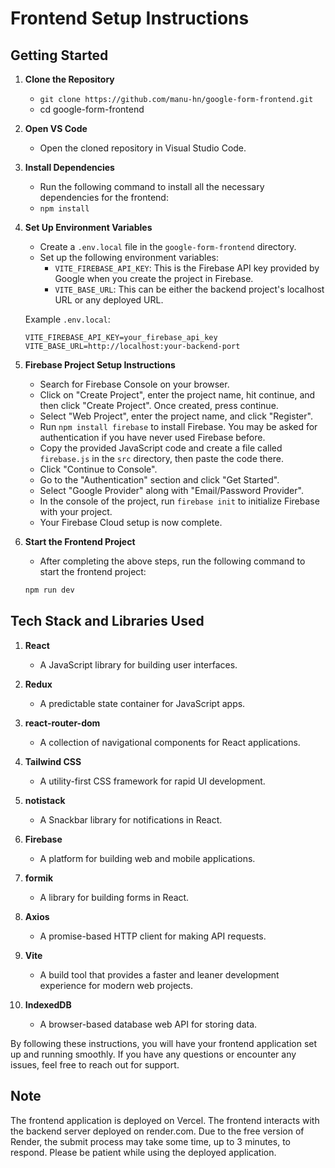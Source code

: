 # Frontend Setup Instructions

## Getting Started

1. **Clone the Repository**

   - `git clone https://github.com/manu-hn/google-form-frontend.git`
   - cd google-form-frontend

2. **Open VS Code**

   - Open the cloned repository in Visual Studio Code.

3. **Install Dependencies**

   - Run the following command to install all the necessary dependencies for the frontend:
   - `npm install`

4. **Set Up Environment Variables**

   - Create a `.env.local` file in the `google-form-frontend` directory.
   - Set up the following environment variables:
     - `VITE_FIREBASE_API_KEY`: This is the Firebase API key provided by Google when you create the project in Firebase.
     - `VITE_BASE_URL`: This can be either the backend project's localhost URL or any deployed URL.

   Example `.env.local`:

   ```env
   VITE_FIREBASE_API_KEY=your_firebase_api_key
   VITE_BASE_URL=http://localhost:your-backend-port
   ```

5. **Firebase Project Setup Instructions**

   - Search for Firebase Console on your browser.
   - Click on "Create Project", enter the project name, hit continue, and then click "Create Project". Once created, press continue.
   - Select "Web Project", enter the project name, and click "Register".
   - Run `npm install firebase` to install Firebase. You may be asked for authentication if you have never used Firebase before.
   - Copy the provided JavaScript code and create a file called `firebase.js` in the `src` directory, then paste the code there.
   - Click "Continue to Console".
   - Go to the "Authentication" section and click "Get Started".
   - Select "Google Provider" along with "Email/Password Provider".
   - In the console of the project, run `firebase init` to initialize Firebase with your project.
   - Your Firebase Cloud setup is now complete.

6. **Start the Frontend Project**
   - After completing the above steps, run the following command to start the frontend project:
   ```bash
   npm run dev
   ```

## Tech Stack and Libraries Used

1. **React**

   - A JavaScript library for building user interfaces.

2. **Redux**

   - A predictable state container for JavaScript apps.

3. **react-router-dom**

   - A collection of navigational components for React applications.

4. **Tailwind CSS**

   - A utility-first CSS framework for rapid UI development.

5. **notistack**

   - A Snackbar library for notifications in React.

6. **Firebase**

   - A platform for building web and mobile applications.

7. **formik**

   - A library for building forms in React.

8. **Axios**

   - A promise-based HTTP client for making API requests.

9. **Vite**

   - A build tool that provides a faster and leaner development experience for modern web projects.

10. **IndexedDB**
    - A browser-based database web API for storing data.



By following these instructions, you will have your frontend application set up and running smoothly. If you have any questions or encounter any issues, feel free to reach out for support.


## Note

The frontend application is deployed on Vercel. The frontend interacts with the backend server deployed on render.com. Due to the free version of Render, the submit process may take some time, up to 3 minutes, to respond. Please be patient while using the deployed application.

